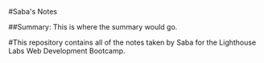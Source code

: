 #Saba's Notes

##Summary: This is where the summary would go.

#This repository contains all of the notes taken by Saba for the Lighthouse Labs Web Development Bootcamp.